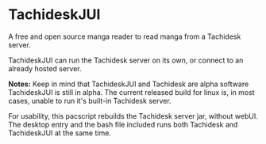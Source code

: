 # TachideskJUI

A free and open source manga reader to read manga from a Tachidesk server.

TachideskJUI can run the Tachidesk server on its own, or connect to an already hosted server.

**Notes:** Keep in mind that TachideskJUI and Tachidesk are alpha software TachideskJUI is still in alpha. The current released build for linux is, in most cases, unable to run it's built-in Tachidesk server.

For usability, this pacscript rebuilds the Tachidesk server jar, without webUI. The desktop entry and the bash file included runs both Tachidesk and TachideskJUI at the same time.

